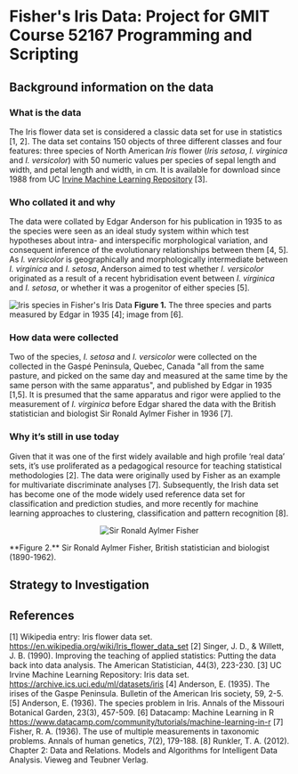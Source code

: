 # Fisher's Iris Data: Project for GMIT Course 52167 Programming and Scripting

## Background information on the data
### What is the data
The Iris flower data set is considered a classic data set for use in statistics [1, 2].  The data set contains 150 objects of three different classes and four features: three species of North American *Iris* flower (*Iris setosa*, *I. virginica* and *I. versicolor*) with 50 numeric values per species of sepal length and width, and petal length and width, in cm.  It is available for download since 1988 from UC [Irvine Machine Learning Repository](https://archive.ics.uci.edu/ml/datasets/iris) [3].

### Who collated it and why
The data were collated by Edgar Anderson for his publication in 1935 to as the species were seen as an ideal study system within which test hypotheses about intra- and interspecific morphological variation, and consequent inference of the evolutionary relationships between them [4, 5]. As *I. versicolor* is geographically and morphologically intermediate between *I. virginica* and *I. setosa*, Anderson aimed to test whether *I. versicolor* originated as a result of a recent hybridisation event between *I. virginica* and *I. setosa*, or whether it was a progenitor of either species [5].  

![Iris species in Fisher's Iris Data](https://s3.amazonaws.com/assets.datacamp.com/blog_assets/Machine+Learning+R/iris-machinelearning.png)
**Figure 1.** The three species and parts measured by Edgar in 1935 [4]; image from [6].

### How data were collected
Two of the species, *I. setosa* and *I. versicolor* were collected on the collected in the Gaspé Peninsula, Quebec, Canada "all from the same pasture, and picked on the same day and measured at the same time by the same person with the same apparatus", and published by Edgar in 1935 [1,5].  It is presumed that the same apparatus and rigor were applied to the measurement of *I. virginica* before Edgar shared the data with the British statistician and biologist Sir Ronald Aylmer Fisher in 1936 [7].  

### Why it’s still in use today
Given that it was one of the first widely available and high profile ‘real data’ sets, it’s use proliferated as a pedagogical resource for teaching statistical methodologies [2].  The data were originally used by Fisher as an example for multivariate discriminate analyses [7].  Subsequently, the Irish data set has become one of the mode widely used reference data set for classification and prediction studies, and more recently for machine learning approaches to clustering, classification and pattern recognition [8]. 

<p align="center">
  <img alt="Sir Ronald Aylmer Fisher" src="http://www.swlearning.com/quant/kohler/stat/biographical_sketches/Fisher_3.jpeg">
</p>
**Figure 2.** Sir Ronald Aylmer Fisher, British statistician and biologist (1890-1962).

## Strategy to Investigation

## References

[1]	Wikipedia entry: Iris flower data set.
	https://en.wikipedia.org/wiki/Iris_flower_data_set
[2]	Singer, J. D., & Willett, J. B. (1990). Improving the teaching of applied statistics: Putting the data back into data analysis. The American Statistician, 44(3), 223-230.
[3]	UC Irvine Machine Learning Repository: Iris data set.
	https://archive.ics.uci.edu/ml/datasets/iris
[4]	Anderson, E. (1935). The irises of the Gaspe Peninsula. Bulletin of the American Iris society, 59, 2-5.
[5]	Anderson, E. (1936). The species problem in Iris. Annals of the Missouri Botanical Garden, 23(3), 457-509.
[6]	Datacamp: Machine Learning in R
	https://www.datacamp.com/community/tutorials/machine-learning-in-r
[7]	Fisher, R. A. (1936). The use of multiple measurements in taxonomic problems. Annals of human genetics, 7(2), 179-188.
[8]	Runkler, T. A. (2012). Chapter 2: Data and Relations. Models and Algorithms for Intelligent Data Analysis. Vieweg and Teubner Verlag.


